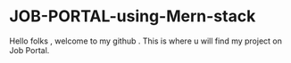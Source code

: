 # JOB-PORTAL-using-Mern-stack
Hello folks , welcome to my github . This is where u will find my project on Job Portal.
